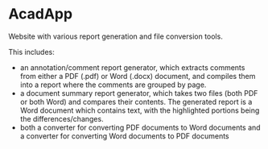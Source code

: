 # AcadApp
Website with various report generation and file conversion tools. 

This includes:

- an annotation/comment report generator, which extracts comments from either a PDF (.pdf) or Word (.docx) document,
  and compiles them into a report where the comments are grouped by page.
- a document summary report generator, which takes two files (both PDF or both Word) and compares their contents. The
  generated report is a Word document which contains text, with the highlighted portions being the differences/changes.
- both a converter for converting PDF documents to Word documents and a converter for converting Word documents to PDF
  documents
